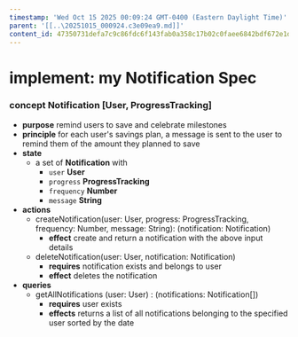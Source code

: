 ```yaml
---
timestamp: 'Wed Oct 15 2025 00:09:24 GMT-0400 (Eastern Daylight Time)'
parent: '[[..\20251015_000924.c3e09ea9.md]]'
content_id: 47350731defa7c9c86fdc6f143fab0a358c17b02c0faee6842bdf672e1d31e5d
---
```


# implement: my Notification Spec

### concept Notification \[User, ProgressTracking]

* **purpose** remind users to save and celebrate milestones
* **principle** for each user's savings plan, a message is sent to the user to remind them of the amount they planned to save
* **state**
  * a set of **Notification** with
    * `user` **User**
    * `progress` **ProgressTracking**
    * `frequency` **Number**
    * `message` **String**
* **actions**
  * createNotification(user: User, progress: ProgressTracking, frequency: Number, message: String): (notification: Notification)
    * **effect** create and return a notification with the above input details
  * deleteNotification(user: User, notification: Notification)
    * **requires** notification exists and belongs to user
    * **effect** deletes the notification
* **queries**
  * getAllNotifications (user: User) : (notifications:  Notification\[])
    * **requires** user exists
    * **effects** returns a list of all notifications belonging to the specified user sorted by the date
